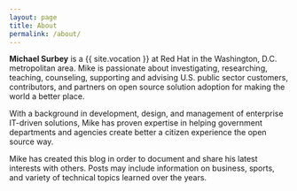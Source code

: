 ```yaml
---
layout: page
title: About
permalink: /about/
---
```


**Michael Surbey** is a {{ site.vocation }} at Red Hat in the Washington, D.C. metropolitan area. Mike is passionate about investigating, researching, teaching, counseling, supporting and advising U.S. public sector customers, contributors, and partners on open source solution adoption for making the world a better place.

With a background in development, design, and management of enterprise IT-driven solutions, Mike has proven expertise in helping government departments and agencies create better a citizen experience the open source way.

Mike has created this blog in order to document and share his latest interests with others. Posts may include information on business, sports, and variety of technical topics learned over the years.

